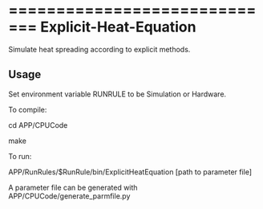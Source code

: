 =============================
Explicit-Heat-Equation
=============================

Simulate heat spreading according to explicit methods.


Usage
-----

Set environment variable RUNRULE to be Simulation or Hardware.

To compile:

cd APP/CPUCode

make 

To run:

APP/RunRules/$RunRule/bin/ExplicitHeatEquation [path to parameter file]

A parameter file can be generated with APP/CPUCode/generate_parmfile.py
